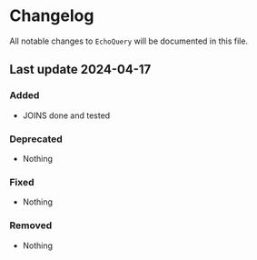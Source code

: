 # Changelog

All notable changes to `EchoQuery` will be documented in this file.

## Last update 2024-04-17

### Added
- JOINS done and tested

### Deprecated
- Nothing

### Fixed
- Nothing

### Removed
- Nothing
